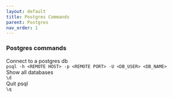 ```yaml
---
layout: default
title: Postgres Commands
parent: Postgres
nav_order: 1
---
```

### Postgres commands

Connect to a postgres db   
```psql -h <REMOTE HOST> -p <REMOTE PORT> -U <DB_USER> <DB_NAME>```    
Show all databases   
```\d```    
Quit psql   
```\q``` 
